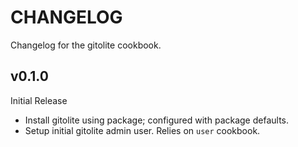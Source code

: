 CHANGELOG
=========
Changelog for the gitolite cookbook.

v0.1.0
------
Initial Release

- Install gitolite using package; configured with package defaults.
- Setup initial gitolite admin user. Relies on `user` cookbook.
